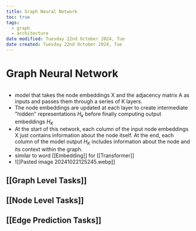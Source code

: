 ```yaml
---
title: Graph Neural Network
toc: true
tags:
  - graph
  - architecture
date modified: Tuesday 22nd October 2024, Tue
date created: Tuesday 22nd October 2024, Tue
---
```


# Graph Neural Network
```toc
```
- model that takes the node embeddings X and the adjacency matrix A as inputs and passes them through a series of K layers. 
- The node embeddings are updated at each layer to create intermediate "hidden" representations $H_{k}$ before finally computing output embeddings $H_{K}$
- At the start of this network, each column of the input node embeddings X just contains information about the node itself. At the end, each column of the model output $H_K$ includes information about the node and its context within the graph.
- similar to word [[Embedding]] for [[Transformer]]
- ![[Pasted image 20241022125245.webp]]

## [[Graph Level Tasks]]

## [[Node Level Tasks]]
## [[Edge Prediction Tasks]]
